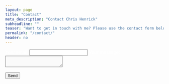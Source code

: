 ```yaml
---
layout: page
title: "Contact"
meta_description: "Contact Chris Henrick"
subheadline: ""
teaser: "Want to get in touch with me? Please use the contact form below."
permalink: "/contact/"
header: no
---
```


<style>
form label {
  color: #fff;
}
textarea, 
textarea:focus {
  color: rgba(0, 0, 0, 0.75);
  background-color: #fafafa;
}

#g-recaptcha-response {
  display: block !important;
  position: absolute;
  margin: -50px 0 0 0 !important;
  z-index: -999999;
  opacity: 0;
}
</style>

<div class="panel">

<form
  action="https://formspree.io/f/xdoylarw"
  method="POST"
>
  <label>
    Your email:
    <input type="email" name="_replyto">
  </label>
  <label>
    Your message:
    <textarea name="message"></textarea>
  </label>
  <div class="g-recaptcha" data-sitekey="6Lek_L4dAAAAALA6uze38_vvRU95iWDDHbOfcyP4"></div>
  <br/>
  <button type="submit">Send</button>
</form>
</div>

<script>
  window.onload = function() { 
  var el = document.getElementById('g-recaptcha-response'); 
  if (el) { 
    el.setAttribute('required', 'required'); 
  } 
}
</script>